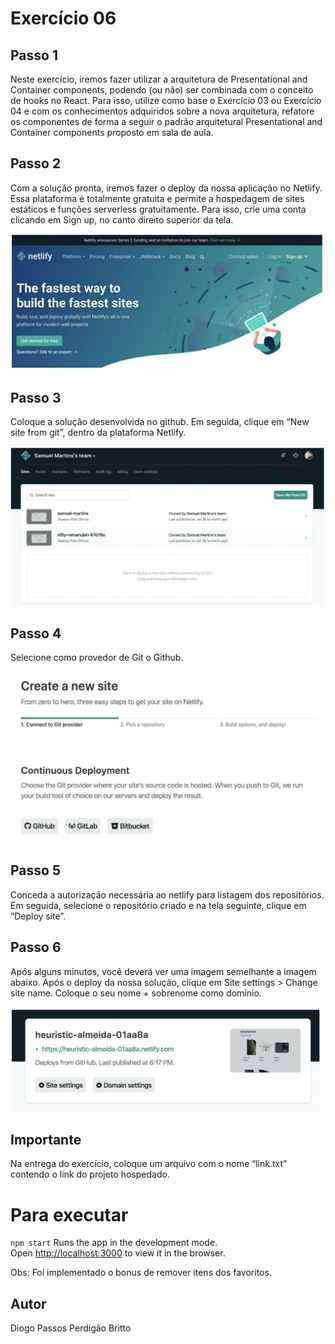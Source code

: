 # Exercício 06
## Passo 1
Neste exercício, iremos fazer utilizar a arquitetura de Presentational and Container components, podendo (ou não) ser combinada com o conceito de hooks no React. Para isso, utilize como base o Exercício 03 ou Exercício 04 e com os conhecimentos adquiridos sobre a nova arquitetura, refatore os componentes de forma a seguir o padrão arquitetural Presentational and Container components proposto em sala de aula.

## Passo 2
Com a solução pronta, iremos fazer o deploy da nossa aplicação no Netlify. Essa plataforma é totalmente gratuita e permite a hospedagem de sites estáticos e funções serverless gratuitamente. Para isso, crie uma conta clicando em Sign up, no canto direito superior da tela.

![1](!../../img/1.png)
## Passo 3
Coloque a solução desenvolvida no github. Em seguida, clique em “New site from git”, dentro da plataforma Netlify.

![2](!../../img/2.png)

## Passo 4
Selecione como provedor de Git o Github.

![3](!../../img/3.png)

## Passo 5
Conceda a autorização necessária ao netlify para listagem dos repositórios. Em seguida, selecione o repositório criado e na tela seguinte, clique em “Deploy site”.

## Passo 6
Após alguns minutos, você deverá ver uma imagem semelhante a imagem abaixo. Após o deploy da nossa solução, clique em Site settings > Change site name. Coloque o seu nome + sobrenome como domínio.

![4](!../../img/4.png)

## Importante
Na entrega do exercício, coloque um arquivo com o nome “link.txt” contendo o link do projeto hospedado.

# Para executar

`npm start`
Runs the app in the development mode.<br />
Open [http://localhost:3000](http://localhost:3000) to view it in the browser.

Obs: Foi implementado o bonus de remover itens dos favoritos.

## Autor
Diogo Passos Perdigão Britto